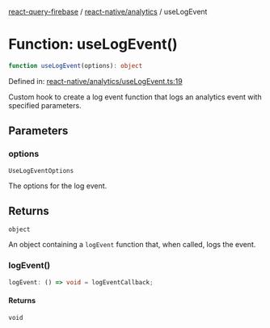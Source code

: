 [react-query-firebase](../../../modules.md) / [react-native/analytics](../index.md) / useLogEvent

# Function: useLogEvent()

```ts
function useLogEvent(options): object
```

Defined in: [react-native/analytics/useLogEvent.ts:19](https://github.com/vpishuk/react-query-firebase/blob/10e2945f75363a784c3dfc0e90b9f7a489dcc848/react-native/analytics/useLogEvent.ts#L19)

Custom hook to create a log event function that logs an analytics event with specified parameters.

## Parameters

### options

`UseLogEventOptions`

The options for the log event.

## Returns

`object`

An object containing a `logEvent` function that, when called, logs the event.

### logEvent()

```ts
logEvent: () => void = logEventCallback;
```

#### Returns

`void`
